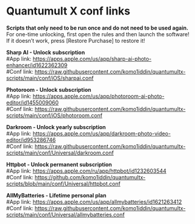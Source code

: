 # Quantumult X conf links

**Scripts that only need to be run once and do not need to be used again.**  
For one-time unlocking, first open the rules and then launch the software!   
If it doesn’t work, press [Restore Purchase] to restore it!

**Sharp AI - Unlock subscription**   
#App link: https://apps.apple.com/us/app/sharp-ai-photo-enhancer/id1622362309    
#Conf link: https://raw.githubusercontent.com/komo1iddin/quantumultx-scripts/main/conf/iOS/sharpai.conf

**Photoroom - Unlock subscription**  
#App link: https://apps.apple.com/us/app/photoroom-ai-photo-editor/id1455009060  
#Conf link: https://raw.githubusercontent.com/komo1iddin/quantumultx-scripts/main/conf/iOS/photoroom.conf

**Darkroom - Unlock yearly subscription**     
#App link: https://apps.apple.com/us/app/darkroom-photo-video-editor/id953286746   
#Conf link: https://raw.githubusercontent.com/komo1iddin/quantumultx-scripts/main/conf/Universal/darkroom.conf

**Httpbot - Unlock permanent subscription**     
#App link: https://apps.apple.com/ru/app/httpbot/id1232603544   
#Conf link: https://github.com/komo1iddin/quantumultx-scripts/blob/main/conf/Universal/httpbot.conf   

**AllMyBatteries - Lifetime personal plan**   
#App link: https://apps.apple.com/us/app/allmybatteries/id1621263412   
#Conf link: https://raw.githubusercontent.com/komo1iddin/quantumultx-scripts/main/conf/Universal/allmybatteries.conf   